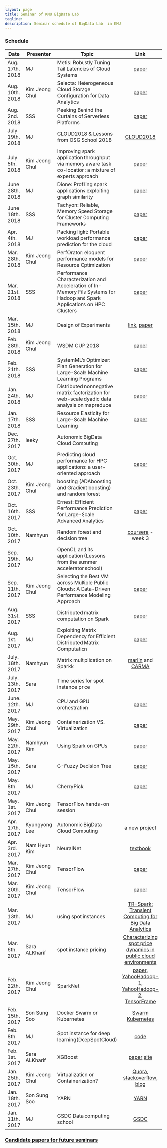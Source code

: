 ```yaml
---
layout: page
title: Seminar of KMU BigData Lab
tagline:
description: Seminar schedule of BigData Lab  in KMU
---
```

### Schedule


| Date | Presenter | Topic | Link | Presentation |
|------|-----------|-------|:----:|:--------------: |
|Aug. 17th. 2018 | MJ | Metis: Robustly Tuning Tail Latencies of Cloud Systems | [paper](https://www.usenix.org/system/files/conference/atc18/atc18-li-zhao.pdf) | [ppt](https://docs.google.com/presentation/d/1krjL49IM3iToINqez80rmKAcr7GtCoUjlin8kLsk55U/edit?usp=sharing)|
|Aug. 10th. 2018 | Kim Jeong Chul | Selecta: Heterogeneous Cloud Storage Configuration for Data Analytics | [paper](https://www.usenix.org/system/files/conference/atc18/atc18-klimovic-selecta.pdf) | |
|Aug. 2nd. 2018 | SSS | Peeking Behind the Curtains of Serverless Platforms | [paper](https://www.usenix.org/system/files/conference/atc18/atc18-wang-liang.pdf) | [ppt](https://docs.google.com/presentation/d/150r5NiL3tzThQEJuwn_caFGdXVFiWG8tgjqV6pQr9_U/edit?usp=sharing)|
| July 19th. 2018 | MJ | CLOUD2018 & Lessons from OSG School 2018 | [CLOUD2018](https://drive.google.com/open?id=1vbkHGg6lNd6twHzGINmJXvsnVYKdrNDxoYDjLzIl_5g) |  [HTCondor ppt & hands-on](https://drive.google.com/open?id=1kcafX1PqeVgVBWOFmLUMppbwijrM3rUc) |
| July 5th. 2018 | Kim Jeong Chul | Improving spark application throughput via memory aware task co-location: a    mixture of experts approach| [paper](https://dl.acm.org/citation.cfm?id=3135984) | [ppt](https://docs.google.com/presentation/d/1U2zVpRQEjcvhUrvveQ03Qqt2T9EBg1dRa2yOZxgasZc/edit?usp=sharing) |
| June 28th. 2018 | MJ | Dione: Profiling spark applications exploiting graph similarity | [paper](https://ieeexplore.ieee.org/abstract/document/8257950/) | [ppt](https://goo.gl/rB2hRi)|
| June 18th. 2018 | SSS | Tachyon: Reliable, Memory Speed Storage for Cluster Computing Frameworks | [paper](https://dl.acm.org/citation.cfm?id=2670985) | |
| Apr. 4th. 2018 | MJ | Packing light: Portable workload performance prediction for the cloud | [paper](http://ieeexplore.ieee.org/document/6547460/) | [ppt](https://goo.gl/cjadpY)| 
| Mar. 28th. 2018 | Kim Jeong Chul | PerfOrator: eloquent performance models for Resource Optimization | [paper](https://dl.acm.org/citation.cfm?id=2987566) |[ppt](https://docs.google.com/presentation/d/1gG76VdnFayRw4kz7NPnpCh-QQar53PjudTrZdRa22-s/edit?usp=sharing) |
| Mar. 21st. 2018 | SSS | Performance Characterization and Acceleration of In-Memory File Systems for Hadoop and Spark Applications on HPC Clusters | [paper](http://ieeexplore.ieee.org/abstract/document/7363761/) | [ppt](https://docs.google.com/presentation/d/1GMZb0HUAfG7mcJjYz4aQZD304YkqintktiDycw4ES4g/edit?usp=sharing) |
| Mar. 15th. 2018 | MJ | Design of Experiments | [link](https://docs.google.com/document/d/184OsxvbwNmcFdYNIGLxf-0urPXqILHMSbyxsfVWI-eQ/edit?usp=sharing), [paper](https://pdfs.semanticscholar.org/1d29/9db9d4f903e4156243760c431553cae585eb.pdf) |[ppt](https://goo.gl/chgqTi) |
| Feb. 28th. 2018 | Kim Jeong Chul | WSDM CUP 2018 | [paper](http://wsdm-cup-2018.kkbox.events/pdf/1_WSDM_Cup_Bing_Bai_Revised.pdf) | [ppt](https://docs.google.com/presentation/d/1d43-vbnGOM_ggKcexQUcpp8Wx6BXYc3GOlDEMeMuE_A/edit?usp=sharing) |
| Feb. 21th. 2018 | SSS | SystemML’s Optimizer: Plan Generation for Large-Scale Machine Learning Programs | [paper](https://www.semanticscholar.org/paper/SystemML's-Optimizer%3A-Plan-Generation-for-Large-Sc-Boehm-Burdick/0a9da717999ba687bcbef86cbc996f4b7334f990) | [ppt](https://docs.google.com/presentation/d/1SZgo423bGi_6HeKkTQDmq95qw1TMXsvsvPHXhJSiV7Y/edit?usp=sharing) |
| Jan. 24th. 2018 | MJ | Distributed nonnegative matrix factorization for web-scale dyadic data analysis on mapreduce | [paper](https://dl.acm.org/citation.cfm?id=1772760) | [ppt](https://goo.gl/MF6ZGi)|
| Jan. 17th. 2018 | SSS | Resource Elasticity for Large-Scale Machine Learning | [paper](https://dl.acm.org/citation.cfm?id=2723372.2749432) | [ppt](https://docs.google.com/presentation/d/1_yZYrLxb7WlmHp2IfA4K8px3-hePIIfMOHKqy6BMnIU/edit?usp=sharing) |
| Dec. 27th. 2017 | leeky | Autonomic BigData Cloud Computing | | |
| Oct. 30th. 2017 | MJ | Predicting cloud performance for HPC applications: a user-oriented approach | [paper](http://ieeexplore.ieee.org/document/7973739/) | [ppt](https://goo.gl/QaPPCJ) |
| Oct. 23th. 2017 | Kim Jeong Chul | boosting (ADAboosting and Gradient boosting) and random forest | | [ppt](https://docs.google.com/presentation/d/1_oYDgG5tp7_ChVqqFxI9wluRRRfzENzBN5VPWLW2GwQ/edit?usp=sharing)|
| Oct. 16th. 2017 | SSS | Ernest: Efficient Performance Prediction for Large-Scale Advanced Analytics | [paper](https://www.usenix.org/system/files/conference/nsdi16/nsdi16-paper-venkataraman.pdf) | |
| Oct. 10th. 2017 | Namhyun | Random forest and decision tree | [coursera](https://www.coursera.org/learn/practical-machine-learning/) - week 3 | |
| Sep. 19th. 2017 | MJ | OpenCL and its application (Lessons from the summer accelerator school) | | [ppt](https://goo.gl/gX8L4w) [gitHub](https://github.com/mjaysonnn/Accelerator)|
| Sep. 11th. 2017 | Kim Jeong Chul | Selecting the Best VM across Multiple Public Clouds: A Data-Driven Performance Modeling Approach | [paper](https://rise.cs.berkeley.edu/blog/publication/selecting-best-vm-across-multiple-public-clouds-data-driven-performance-modeling-approach/) | [ppt](https://docs.google.com/presentation/d/1Uy0X-vKmbqgqoaONZ19eUDCuw1E0_zxuubRGgRZDxVA/edit?usp=sharing) |
| Aug. 31st. 2017 | SSS | Distributed matrix computation on Spark | [paper](http://ieeexplore.ieee.org/document/7930046/) | [ppt](https://docs.google.com/presentation/d/1UFTaaLUZwBiRQS13aD6iICVsJpGBxWFcUcHsAYRDXGI/edit?usp=sharing) |
| Aug. 1st. 2017 | MJ | Exploiting Matrix Dependency for Efficient Distributed Matrix Computation | [paper](http://dl.acm.org/citation.cfm?id=2723712)|  |
| July. 18th. 2017 | Namhyun | Matrix multiplication on Sparkk | [marlin](http://ieeexplore.ieee.org/stamp/stamp.jsp?arnumber=7364023) and [CARMA](http://ieeexplore.ieee.org/stamp/stamp.jsp?arnumber=6569817) | [ppt](https://drive.google.com/file/d/0B92DMqWrbqAIc01uZDJHU2EyaFU/view?usp=sharing) |
| July. 13th. 2017 | Sara | Time series for spot instance price | | |
| June. 12th. 2017 | MJ | CPU and GPU orchestration | [paper](http://www.netlib.org/utk/people/JackDongarra/PAPERS/haidar_ipdps.pdf) | [ppt](https://goo.gl/NoxWUD) |
| May. 29th. 2017 | Kim Jeong Chul | Containerization VS. Virtualization | [paper](http://blog.pierreroudier.net/wp-content/uploads/2015/08/rc25482.pdf) | |
| May. 22th. 2017 | Namhyun Kim |Using Spark on GPUs | [paper](http://conferences.computer.org/pdswdiscs/2016/papers/5216a025.pdf) | |
| May. 15th. 2017 | Sara | C-Fuzzy Decision Tree| [paper](http://dl.acm.org/citation.cfm?id=2169836) | [ppt](https://drive.google.com/open?id=0ByOPgARQ0MBmMm8zUWtrUXI3MzA)|
| May. 8th. 2017 | MJ | CherryPick | [paper](https://www.usenix.org/system/files/conference/nsdi17/nsdi17-alipourfard.pdf)| [ppt](https://goo.gl/NyVLvP)|
| May. 1st. 2017 | Kim Jeong Chul | TensorFlow hands-on session| | [ppt](https://docs.google.com/presentation/d/1s8lIqARuRHa6rxAiVIxnzD_8hnS7Fs-eCQL_6IRfaH4/edit?usp=sharing) |
| Apr. 17th. 2017 | Kyungyong Lee | Autonomic BigData Cloud Computing | a new project| |
| Apr. 3rd. 2017 | Nam Hyun Kim | NeuralNet | [textbook](http://neuralnetworksanddeeplearning.com/) | |
| Mar. 27th. 2017 | Kim Jeong Chul | TensorFlow | [paper](https://www.usenix.org/system/files/conference/osdi16/osdi16-abadi.pdf) | |
| Mar. 20th. 2017 | Kim Jeong Chul | TensorFlow | [paper](https://www.usenix.org/system/files/conference/osdi16/osdi16-abadi.pdf) | [ppt](https://docs.google.com/presentation/d/1xZ8jrBzPRNpX2okp0lNNl79NQHmxBEEXiBr7cOk9QAk/edit?usp=sharing) |
| Mar. 13th. 2017 | MJ | using spot instances | [TR-Spark: Transient Computing for Big Data Analytics](http://dl.acm.org/citation.cfm?id=2987576) |[ppt](https://goo.gl/XF7kGs)|
| Mar. 6th. 2017 | Sara ALKharif | spot instance pricing | [Characterizing spot price dynamics in public cloud environments]( http://www.sciencedirect.com/science/article/pii/S0167739X12001483)|[ppt](https://drive.google.com/open?id=0ByOPgARQ0MBmajBZbzdhT3ZEdEE)|
| Feb. 22th. 2017 | Kim Jeong Chul | SparkNet| [paper](https://amplab.cs.berkeley.edu/projects/sparknet/), [YahooHadoop-1](http://yahoohadoop.tumblr.com/post/129872361846/large-scale-distributed-deep-learning-on-hadoop), [YahooHadoop-2](http://yahoohadoop.tumblr.com/post/139916563586/caffeonspark-open-sourced-for-distributed-deep), [TensorFrame](https://www.youtube.com/watch?v=08mrnJxcIWw) | [ppt](https://docs.google.com/presentation/d/1WBPDKzWzgXxKPdAPduBeAIzXzc0UFn7iqm8jz4jSFJc/edit?usp=sharing) |
| Feb. 15th. 2017 | Son Sung Soo | Docker Swarm or Kubernetes |[Swarm](https://www.docker.com/products/docker-swarm) [Kubernetes](https://kubernetes.io) | [ppt](https://docs.google.com/presentation/d/1yMv1UQq-vWwak63n-GP90LLCiZHce6_o4oYH_NLvASQ/edit?usp=sharing)
| Feb. 8th. 2017 | MJ | Spot instance for deep learning(DeepSpotCloud) |[code](https://github.com/mjaysonnn/DeepSpotCloud) |[paper](http://ieeexplore.ieee.org/document/8030577/)|
| Feb. 1st. 2017 | Sara ALKharif | XGBoost | [paper](https://arxiv.org/abs/1603.02754) [site](https://xgboost.readthedocs.io/en/latest/)|[ppt](https://drive.google.com/open?id=0ByOPgARQ0MBmaHY2UnB5QUhSWWM)|
| Jan. 25th. 2017 | Kim Jeong Chul | Virtualization or Containerization? | [Quora](https://www.quora.com/What-is-the-difference-between-containerization-Docker-and-virtualization-VMWare-VirtualBox-Xen), [stackoverflow](http://stackoverflow.com/questions/16047306/how-is-docker-different-from-a-normal-virtual-machine), [blog](https://monkeyvault.net/docker-vs-virtualization/) | [docs](https://drive.google.com/open?id=1KkE_-nf2OAf2QRBnM7a3Xv6jipPCczo4Yrbtw_cUqtw) |
| Jan. 18th. 2017 | Son Sung Soo | YARN | [YARN](http://dl.acm.org/citation.cfm?id=2523633) | [docs](https://docs.google.com/presentation/d/1MyyGAaSqBr7D90bZ29nryWQmAj_6n4l_bQEc2Ite5VE/edit#slide=id.p4)
| Jan. 11th. 2017 | MJ | GSDC Data computing school | [GSDC](https://indico.cern.ch/event/577216/) | [docs](https://drive.google.com/drive/folders/0B6kvyWKLPjdFUUJJSDgzempld2M)

### [Candidate papers for future seminars](https://docs.google.com/spreadsheets/d/1ghwrNPusrJyge8vvnj9RJavlnqyx7Ukz0D4atg4svYE/edit?usp=sharing)

